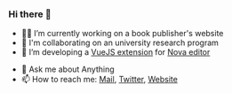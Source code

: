 ### Hi there 👋

- 👨‍💻 I’m currently working on a book publisher's website
- 🔭 I'm collaborating on an university research program
- 🌱 I’m developing a [VueJS extension](https://github.com/tommasongr/nova-vue) for [Nova editor](nova.app)
<!-- - 👯 I’m looking to collaborate on ... -->
<!-- - 🤔 I’m looking for help with ... -->
- 💬 Ask me about Anything
- 📫 How to reach me: [Mail](mailto:tommasongr@icloud.com), [Twitter](https://twitter.com/tommasongr), [Website](https://www.tommasonegri.com)
<!-- - 😄 Pronouns: ...
- ⚡ Fun fact: ...
-->

